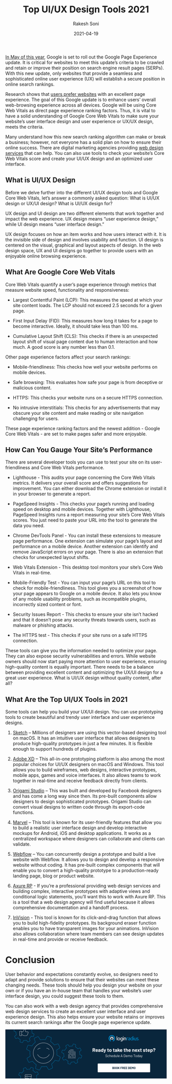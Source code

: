 ﻿---
type: fuel
title: "Top UI/UX Design Tools 2021"
date: "2021-04-19"
coverImage: "best-ui-ux-design-loginradius.jpg"
category: ["loginradius"]
featured: false
author: "Rakesh Soni"
description: "In the current situation in 2021, with so many designing tools in the market, it has become difficult to choose the perfect one. Let’s get the insights of the top UI/UX design tools, compare their features, and choose the perfect fit for you!"
metadescription: "Learn how to choose and select top UI and UX design 2021 to develop the ideal interactive design or product concept for business."
metatitle: "Top UI-UX Design Tools 2021 | LoginRadius"
---

[In May of this year](https://developers.google.com/search/blog/2020/11/timing-for-page-experience), Google is set to roll out the Google Page Experience update. It is critical for websites to meet this update’s criteria to be crawled and retain or improve their position on search engine result pages (SERPs). With this new update, only websites that provide a seamless and sophisticated online user experience (UX) will establish a secure position in online search rankings.

Research shows that [users prefer websites](https://developers.google.com/search/blog/2020/05/evaluating-page-experience) with an excellent page experience. The goal of this Google update is to enhance users’ overall web-browsing experience across all devices. Google will be using Core Web Vitals as direct page experience ranking factors. Thus, it is vital to have a solid understanding of Google Core Web Vitals to make sure your website’s user interface design and user experience or UX/UX design, meets the criteria.

Many understand how this new search ranking algorithm can make or break a business; however, not everyone has a solid plan on how to ensure their online success. There are digital marketing agencies providing [web design services](https://thriveagency.com/digital-marketing-services/web-design/) that can help. You can also use tools to check your website’s Core Web Vitals score and create your UI/UX design and an optimized user interface.

## What is UI/UX Design

Before we delve further into the different UI/UX design tools and Google Core Web Vitals, let’s answer a commonly asked question: What is UI/UX design or UX/UI design? What is UI/UX design for?

UX design and UI design are two different elements that work together and impact the web experience. UX design means “user experience design,” while UI design means “user interface design.”

UX design focuses on how an item works and how users interact with it. It is the invisible side of design and involves usability and function. UI design is centered on the visual, graphical and layout aspects of design. In the web design space, UX and UI designs go together to provide users with an enjoyable online browsing experience.

## What Are Google Core Web Vitals

Core Web Vitals quantify a user’s page experience through metrics that measure website speed, functionality and responsiveness:

- Largest Contentful Paint (LCP): This measures the speed at which your site content loads. The LCP should not exceed 2.5 seconds for a given page.

- First Input Delay (FID): This measures how long it takes for a page to become interactive. Ideally, it should take less than 100 ms.

- Cumulative Layout Shift (CLS): This checks if there is an unexpected layout shift of visual page content due to human interaction and how much. A good score is any number less than 0.1.

Other page experience factors affect your search rankings:

- Mobile-friendliness: This checks how well your website performs on mobile devices.

- Safe browsing: This evaluates how safe your page is from deceptive or malicious content.

- HTTPS: This checks your website runs on a secure HTTPS connection.

- No intrusive interstitials: This checks for any advertisements that may obscure your site content and make reading or site navigation challenging for users.

These page experience ranking factors and the newest addition - Google Core Web Vitals - are set to make pages safer and more enjoyable.

## How Can You Gauge Your Site’s Performance

There are several developer tools you can use to test your site on its user-friendliness and Core Web Vitals performance.

- Lighthouse - This audits your page concerning the Core Web Vitals metrics. It delivers your overall score and offers suggestions for improvement. You can either download the Chrome extension or install it in your browser to generate a report.

* PageSpeed Insights - This checks your page’s running and loading speed on desktop and mobile devices. Together with Lighthouse, PageSpeed Insights runs a report measuring your site’s Core Web Vitals scores. You just need to paste your URL into the tool to generate the data you need.

- Chrome DevTools Panel - You can install these extensions to measure page performance. One extension can simulate your page’s layout and performance on a mobile device. Another extension can identify and remove JavaScript errors on your page. There is also an extension that checks for unexpected layout shifts.

* Web Vitals Extension - This desktop tool monitors your site’s Core Web Vitals in real-time.

- Mobile-Friendly Test - You can input your page’s URL on this tool to check for mobile-friendliness. This tool gives you a screenshot of how your page appears to Google on a mobile device. It also lets you know of any mobile usability problems, such as incompatible plugins, incorrectly sized content or font.

* Security Issues Report - This checks to ensure your site isn’t hacked and that it doesn’t pose any security threats towards users, such as malware or phishing attacks.

- The HTTPS test - This checks if your site runs on a safe HTTPS connection.

These tools can give you the information needed to optimize your page. They can also expose security vulnerabilities and errors. While website owners should now start paying more attention to user experience, ensuring high-quality content is equally important. There needs to be a balance between providing excellent content and optimizing the UX/UI design for a great user experience. What is UI/UX design without quality content, after all?

## What Are the Top UI/UX Tools in 2021

Some tools can help you build your UX/UI design. You can use prototyping tools to create beautiful and trendy user interface and user experience designs.

1.  [Sketch](https://www.sketch.com/) – Millions of designers are using this vector-based designing tool on macOS. It has an intuitive user interface that allows designers to produce high-quality prototypes in just a few minutes. It is flexible enough to support hundreds of plugins.

2)  [Adobe XD](https://www.adobe.com/products/xd.html) – This all-in-one prototyping platform is also among the most popular choices for UI/UX designers on macOS and Windows. This tool allows you to build wireframes, web designs, interactive prototypes, mobile apps, games and voice interfaces. It also allows teams to work together in real-time and receive feedback directly from clients.

3.  [Origami Studio](https://origami.design/) – This was built and developed by Facebook designers and has come a long way since then. Its pre-built components allow designers to design sophisticated prototypes. Origami Studio can convert visual designs to written code through its export-code functions.

4)  [Marvel](https://marvelapp.com/) – This tool is known for its user-friendly features that allow you to build a realistic user interface design and develop interactive mockups for Android, iOS and desktop applications. It works as a centralized workspace where designers can collaborate and clients can validate.

5.  [Webflow](https://webflow.com/) – You can concurrently design a prototype and build a live website with Webflow. It allows you to design and develop a responsive website without coding. It has pre-built complex components that will enable you to convert a high-quality prototype to a production-ready landing page, blog or product website.

6)  [Axure RP](https://www.axure.com/download) - If you’re a professional providing web design services and building complex, interactive prototypes with adaptive views and conditional logic statements, you’ll want this to work with Axure RP. This is a tool that a web design agency will find useful because it allows comprehensive documentation and a handoff process.

7.  [InVision](https://www.invisionapp.com/) - This tool is known for its click-and-drag function that allows you to build high-fidelity prototypes. Its background eraser function enables you to have transparent images for your animations. InVision also allows collaboration where team members can see design updates in real-time and provide or receive feedback.

# Conclusion

User behavior and expectations constantly evolve, so designers need to adapt and provide solutions to ensure that their websites can meet these changing needs. These tools should help you design your website on your own or if you have an in-house team that handles your website’s user interface design, you could suggest these tools to them.

You can also work with a web design agency that provides comprehensive web design services to create an excellent user interface and user experience design. This also helps ensure your website retains or improves its current search rankings after the Google page experience update.

[![book-a-demo-loginradius](../assets/book-a-demo-loginradius.png)](https://www.loginradius.com/book-a-demo/)
